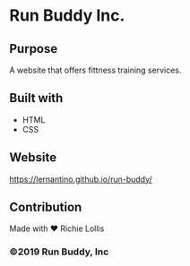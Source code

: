 # Run Buddy Inc.

## Purpose 
A website that offers fittness training services.

## Built with
* HTML
* CSS

## Website 
https://lernantino.github.io/run-buddy/

## Contribution
Made with ❤️ Richie Lollis

### ©2019 Run Buddy, Inc
